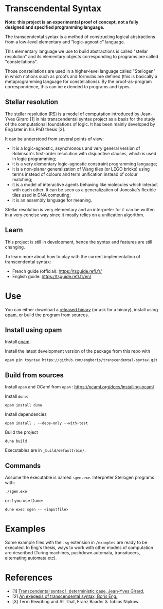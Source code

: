 # Transcendental Syntax

**Note: this project is an experimental proof of concept, not a fully designed
and specified programming language.**

The transcendental syntax is a method of constructing logical abstractions from
a low-level elementary and "logic-agnostic" language.

This elementary language we use to build abstractions is called
"stellar resolution" and its elementary objects corresponding to programs are
called "constellations".

Those constellations are used in a higher-level language called "Stellogen" in
which notions such as proofs and formulas are defined (this is basically a
metaprogramming language for constellations). By the proof-as-program
correspondence, this can be extended to programs and types.

## Stellar resolution

The stellar resolution (RS) is a model of computation introduced by Jean-Yves
Girard [1] in his transcendental syntax project as a basis for the study of the
computational foundations of logic. It has been mainly developed by Eng later
in his PhD thesis [2].

It can be understood from several points of view:
- it is a logic-agnostic, asynchronous and very general version of Robinson's
first-order resolution with disjunctive clauses, which is used in logic
programming;
- it is a very elementary logic-agnostic constraint programming language;
- it is a non-planar generalization of Wang tiles (or LEGO bricks) using terms
instead of colours and term unification instead of colour matching;
- it is a model of interactive agents behaving like molecules which interact
with each other. It can be seen as a generalization of Jonoska's flexible
tiles used in DNA computing;
- it is an assembly language for meaning.

Stellar resolution is very elementary and an interpreter for it can be written
in a very concise way since it mostly relies on a unification algorithm.

## Learn

This project is still in development, hence the syntax and features are still
changing.

To learn more about how to play with the current implementation of transcendental
syntax:
- French guide (official): https://tsguide.refl.fr/
- English guide: https://tsguide.refl.fr/en/

# Use

You can either download a [released
binary](https://github.com/engboris/large-star-collider/releases) (or ask for a
binary), install using [opam](https://opam.ocaml.org/), or build the program from
sources.

## Install using opam

Install [opam](https://ocaml.org/docs/installing-ocaml).

Install the latest development version of the package from this repo with

```
opam pin tsyntax https://github.com/engboris/transcendental-syntax.git
```

## Build from sources

Install `opam` and OCaml from `opam` : https://ocaml.org/docs/installing-ocaml

Install `dune`:
```
opam install dune
```

Install dependencies
```
opam install . --deps-only --with-test
```

Build the project
```
dune build
```

Executables are in `_build/default/bin/`.

## Commands

Assume the executable is named `sgen.exe`. Interpreter Stellogen programs with:

```
./sgen.exe
```

or if you use Dune:

```
dune exec sgen -- <inputfile>
```

# Examples

Some example files with the `.sg` extension in `/examples` are ready to be
executed. In Eng's thesis, ways to work with other models of computation are
described (Turing machines, pushdown automata, transducers, alternating
automata etc).

# References

- [1] [Transcendental syntax I: deterministic case, Jean-Yves Girard.](https://girard.perso.math.cnrs.fr/trsy1.pdf)
- [2] [An exegesis of transcendental syntax, Boris Eng.](https://hal.science/tel-04179276v1)
- [3] Term Rewriting and All That, Franz Baader & Tobias Nipkow.
